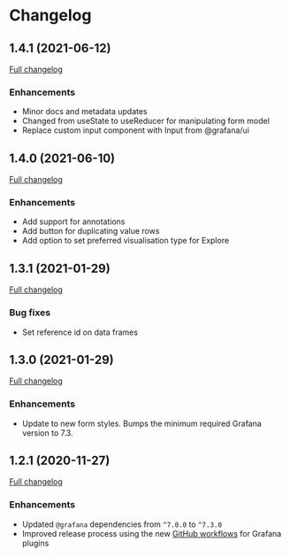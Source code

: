 # Changelog

## 1.4.1 (2021-06-12)

[Full changelog](https://github.com/marcusolsson/grafana-static-datasource/compare/v1.4.0...v1.4.1)

### Enhancements

- Minor docs and metadata updates
- Changed from useState to useReducer for manipulating form model
- Replace custom input component with Input from @grafana/ui

## 1.4.0 (2021-06-10)

[Full changelog](https://github.com/marcusolsson/grafana-static-datasource/compare/v1.3.1...v1.4.0)

### Enhancements

- Add support for annotations
- Add button for duplicating value rows
- Add option to set preferred visualisation type for Explore

## 1.3.1 (2021-01-29)

[Full changelog](https://github.com/marcusolsson/grafana-static-datasource/compare/v1.3.0...v1.3.1)

### Bug fixes

- Set reference id on data frames

## 1.3.0 (2021-01-29)

[Full changelog](https://github.com/marcusolsson/grafana-static-datasource/compare/v1.2.1...v1.3.0)

### Enhancements

- Update to new form styles. Bumps the minimum required Grafana version to 7.3.

## 1.2.1 (2020-11-27)

[Full changelog](https://github.com/marcusolsson/grafana-static-datasource/compare/v1.2.0...v1.2.1)

### Enhancements

- Updated `@grafana` dependencies from `^7.0.0` to `^7.3.0`
- Improved release process using the new [GitHub workflows](https://github.com/grafana/plugin-workflows) for Grafana plugins
